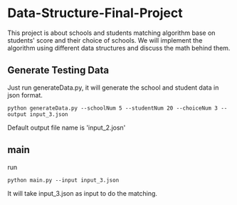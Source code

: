 # Data-Structure-Final-Project
This project is about schools and students matching algorithm base on students' score and their choice of schools. We will implement the algorithm using different data structures and discuss the math behind them.  
## Generate Testing Data
Just run generateData.py, it will generate the school and student data in json format.
````
python generateData.py --schoolNum 5 --studentNum 20 --choiceNum 3 --output input_3.json
````
Default output file name is 'input_2.josn'
## main
run
````
python main.py --input input_3.json
````
It will take input_3.json as input to do the matching.